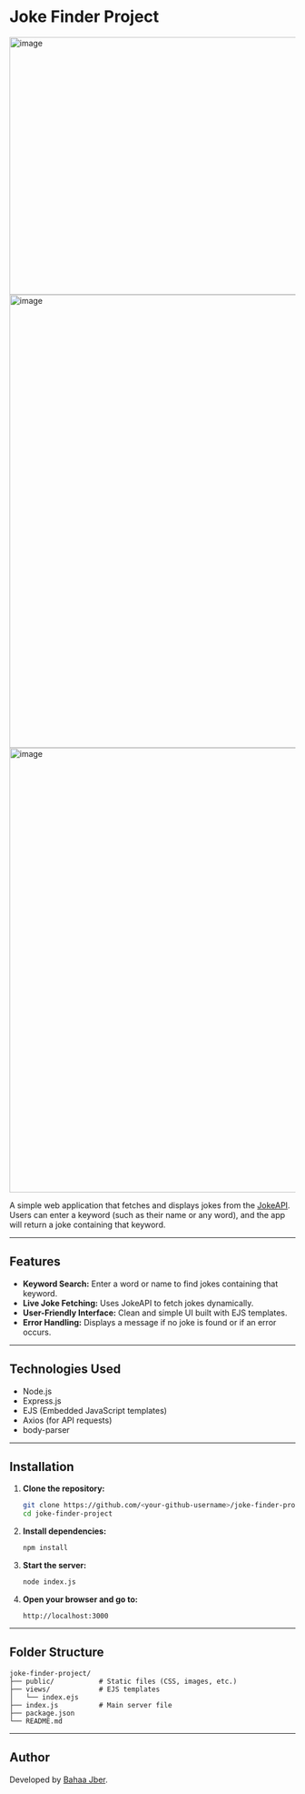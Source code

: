 # Joke Finder Project

<img width="881" height="453" alt="image" src="https://github.com/user-attachments/assets/24a89931-72d4-4f06-adf9-b1e3ab25a404" />

<img width="1369" height="797" alt="image" src="https://github.com/user-attachments/assets/5eac87e3-fd46-42f4-8910-bfad9ac3f058" />

<img width="975" height="782" alt="image" src="https://github.com/user-attachments/assets/6eac82c6-8a5d-430f-9e67-56d486f8faf4" />



A simple web application that fetches and displays jokes from the [JokeAPI](https://v2.jokeapi.dev/). Users can enter a keyword (such as their name or any word), and the app will return a joke containing that keyword.

---

## Features

- **Keyword Search:** Enter a word or name to find jokes containing that keyword.
- **Live Joke Fetching:** Uses JokeAPI to fetch jokes dynamically.
- **User-Friendly Interface:** Clean and simple UI built with EJS templates.
- **Error Handling:** Displays a message if no joke is found or if an error occurs.

---

## Technologies Used

- Node.js
- Express.js
- EJS (Embedded JavaScript templates)
- Axios (for API requests)
- body-parser

---

## Installation

1. **Clone the repository:**
   ```bash
   git clone https://github.com/<your-github-username>/joke-finder-project.git
   cd joke-finder-project
   ```

2. **Install dependencies:**
   ```bash
   npm install
   ```

3. **Start the server:**
   ```bash
   node index.js
   ```

4. **Open your browser and go to:**
   ```
   http://localhost:3000
   ```

---

## Folder Structure

```
joke-finder-project/
├── public/           # Static files (CSS, images, etc.)
├── views/            # EJS templates
│   └── index.ejs
├── index.js          # Main server file
├── package.json
└── README.md
```

---

## Author

Developed by [Bahaa Jber](https://github.com/BahaaJber1).
